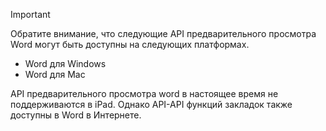 > [!IMPORTANT]
> Обратите внимание, что следующие API предварительного просмотра Word могут быть доступны на следующих платформах.
>
> - Word для Windows
> - Word для Mac
>
> API предварительного просмотра word в настоящее время не поддерживаются в iPad. Однако API-API функций закладок также доступны в Word в Интернете.

